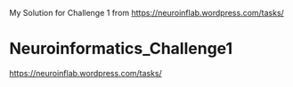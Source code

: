 My Solution for Challenge 1 from https://neuroinflab.wordpress.com/tasks/
# Neuroinformatics_Challenge1
https://neuroinflab.wordpress.com/tasks/


